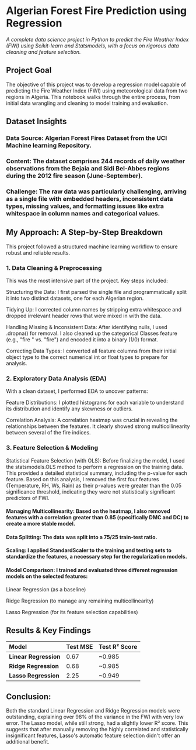 # Algerian Forest Fire Prediction using Regression
*A complete data science project in Python to predict the Fire Weather Index (FWI) using Scikit-learn and Statsmodels, with a focus on rigorous data cleaning and feature selection.*


## Project Goal

The objective of this project was to develop a regression model capable of predicting the Fire Weather Index (FWI) using meteorological data from two regions in Algeria. This notebook walks through the entire process, from initial data wrangling and cleaning to model training and evaluation.


## Dataset Insights

### Data Source: Algerian Forest Fires Dataset from the UCI Machine learning Repository.

### Content: The dataset comprises 244 records of daily weather observations from the Bejaia and Sidi Bel-Abbes regions during the 2012 fire season (June-September).

### Challenge: The raw data was particularly challenging, arriving as a single file with embedded headers, inconsistent data types, missing values, and formatting issues like extra whitespace in column names and categorical values.


## My Approach: A Step-by-Step Breakdown

This project followed a structured machine learning workflow to ensure robust and reliable results.

### 1. Data Cleaning & Preprocessing

This was the most intensive part of the project. Key steps included:

Structuring the Data: I first parsed the single file and programmatically split it into two distinct datasets, one for each Algerian region.

Tidying Up: I corrected column names by stripping extra whitespace and dropped irrelevant header rows that were mixed in with the data.

Handling Missing & Inconsistent Data: After identifying nulls, I used .dropna() for removal. I also cleaned up the categorical Classes feature (e.g., "fire   " vs. "fire") and encoded it into a binary (1/0) format.

Correcting Data Types: I converted all feature columns from their initial object type to the correct numerical int or float types to prepare for analysis.

### 2. Exploratory Data Analysis (EDA)

With a clean dataset, I performed EDA to uncover patterns:

Feature Distributions: I plotted histograms for each variable to understand its distribution and identify any skewness or outliers.

Correlation Analysis: A correlation heatmap was crucial in revealing the relationships between the features. It clearly showed strong multicollinearity between several of the fire indices.

### 3. Feature Selection & Modeling

Statistical Feature Selection (with OLS): Before finalizing the model, I used the statsmodels.OLS method to perform a regression on the training data. This provided a detailed statistical summary, including the p-value for each feature. Based on this analysis, I removed the first four features (Temperature, RH, Ws, Rain) as their p-values were greater than the 0.05 significance threshold, indicating they were not statistically significant predictors of FWI.

#### Managing Multicollinearity: Based on the heatmap, I also removed features with a correlation greater than 0.85 (specifically DMC and DC) to create a more stable model.

#### Data Splitting: The data was split into a 75/25 train-test ratio.

#### Scaling: I applied StandardScaler to the training and testing sets to standardize the features, a necessary step for the regularization models.

#### Model Comparison: I trained and evaluated three different regression models on the selected features:

Linear Regression (as a baseline)

Ridge Regression (to manage any remaining multicollinearity)

Lasso Regression (for its feature selection capabilities)


## Results & Key Findings

| Model | Test MSE | Test R² Score |
| :--- | :--- | :--- |
| **Linear Regression** | 0.67 | ~0.985 |
| **Ridge Regression** | 0.68 | ~0.985 |
| **Lasso Regression** | 2.25 | ~0.949 |

## Conclusion:

Both the standard Linear Regression and Ridge Regression models were outstanding, explaining over 98% of the variance in the FWI with very low error. The Lasso model, while still strong, had a slightly lower R² score. This suggests that after manually removing the highly correlated and statistically insignificant features, Lasso's automatic feature selection didn't offer an additional benefit.
